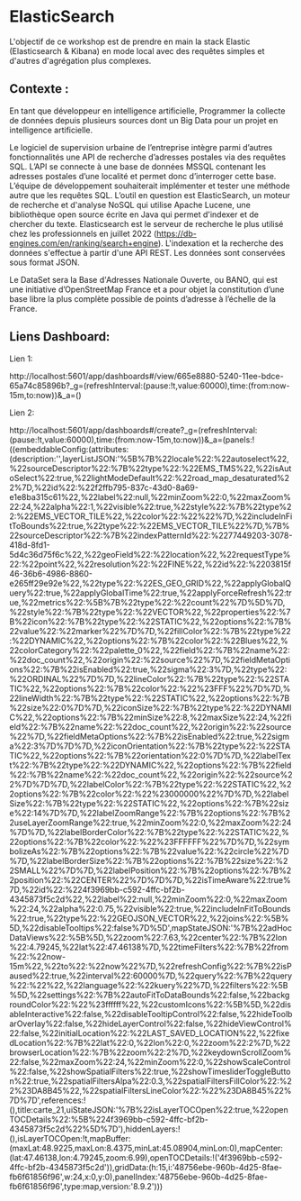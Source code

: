 # ElasticSearch

L'objectif de ce workshop est de prendre en main la stack Elastic (Elasticsearch & Kibana) en mode local avec des requêtes simples et d'autres d'agrégation plus complexes.

## Contexte :
En tant que développeur en intelligence artificielle, Programmer la collecte de données depuis plusieurs sources dont un Big Data pour un projet en intelligence artificielle.

Le logiciel de supervision urbaine de l’entreprise intègre parmi d’autres fonctionnalités une API de recherche d’adresses postales via des requêtes SQL. L’API se connecte à une base de données MSSQL contenant les adresses postales d’une localité et permet donc d’interroger cette base. L’équipe de développement souhaiterait implémenter et tester une méthode autre que les requêtes SQL. L’outil en question est ElasticSearch, un moteur de recherche et d'analyse NoSQL qui utilise Apache Lucene, une bibliothèque open source écrite en Java qui permet d'indexer et de chercher du texte. Elasticsearch est le serveur de recherche le plus utilisé chez les professionnels en juillet 2022 (https://db-engines.com/en/ranking/search+engine). L'indexation et la recherche des données s'effectue à partir d'une API REST. Les données sont conservées sous format JSON.

Le DataSet sera la Base d'Adresses Nationale Ouverte, ou BANO, qui est une initiative d’OpenStreetMap France et a pour objet la constitution d’une base libre la plus complète possible de points d’adresse à l’échelle de la France.

## Liens Dashboard:
Lien 1:

http://localhost:5601/app/dashboards#/view/665e8880-5240-11ee-bdce-65a74c85896b?_g=(refreshInterval:(pause:!t,value:60000),time:(from:now-15m,to:now))&_a=()

Lien 2:

http://localhost:5601/app/dashboards#/create?_g=(refreshInterval:(pause:!t,value:60000),time:(from:now-15m,to:now))&_a=(panels:!((embeddableConfig:(attributes:(description:'',layerListJSON:'%5B%7B%22locale%22:%22autoselect%22,%22sourceDescriptor%22:%7B%22type%22:%22EMS_TMS%22,%22isAutoSelect%22:true,%22lightModeDefault%22:%22road_map_desaturated%22%7D,%22id%22:%22f2ffb795-837c-43d0-8a69-e1e8ba315c61%22,%22label%22:null,%22minZoom%22:0,%22maxZoom%22:24,%22alpha%22:1,%22visible%22:true,%22style%22:%7B%22type%22:%22EMS_VECTOR_TILE%22,%22color%22:%22%22%7D,%22includeInFitToBounds%22:true,%22type%22:%22EMS_VECTOR_TILE%22%7D,%7B%22sourceDescriptor%22:%7B%22indexPatternId%22:%2277449203-3078-418d-8fd1-5d4c36d75f6c%22,%22geoField%22:%22location%22,%22requestType%22:%22point%22,%22resolution%22:%22FINE%22,%22id%22:%2203815f46-36b6-4986-8860-e265ff29e92e%22,%22type%22:%22ES_GEO_GRID%22,%22applyGlobalQuery%22:true,%22applyGlobalTime%22:true,%22applyForceRefresh%22:true,%22metrics%22:%5B%7B%22type%22:%22count%22%7D%5D%7D,%22style%22:%7B%22type%22:%22VECTOR%22,%22properties%22:%7B%22icon%22:%7B%22type%22:%22STATIC%22,%22options%22:%7B%22value%22:%22marker%22%7D%7D,%22fillColor%22:%7B%22type%22:%22DYNAMIC%22,%22options%22:%7B%22color%22:%22Blues%22,%22colorCategory%22:%22palette_0%22,%22field%22:%7B%22name%22:%22doc_count%22,%22origin%22:%22source%22%7D,%22fieldMetaOptions%22:%7B%22isEnabled%22:true,%22sigma%22:3%7D,%22type%22:%22ORDINAL%22%7D%7D,%22lineColor%22:%7B%22type%22:%22STATIC%22,%22options%22:%7B%22color%22:%22%23FFF%22%7D%7D,%22lineWidth%22:%7B%22type%22:%22STATIC%22,%22options%22:%7B%22size%22:0%7D%7D,%22iconSize%22:%7B%22type%22:%22DYNAMIC%22,%22options%22:%7B%22minSize%22:8,%22maxSize%22:24,%22field%22:%7B%22name%22:%22doc_count%22,%22origin%22:%22source%22%7D,%22fieldMetaOptions%22:%7B%22isEnabled%22:true,%22sigma%22:3%7D%7D%7D,%22iconOrientation%22:%7B%22type%22:%22STATIC%22,%22options%22:%7B%22orientation%22:0%7D%7D,%22labelText%22:%7B%22type%22:%22DYNAMIC%22,%22options%22:%7B%22field%22:%7B%22name%22:%22doc_count%22,%22origin%22:%22source%22%7D%7D%7D,%22labelColor%22:%7B%22type%22:%22STATIC%22,%22options%22:%7B%22color%22:%22%23000000%22%7D%7D,%22labelSize%22:%7B%22type%22:%22STATIC%22,%22options%22:%7B%22size%22:14%7D%7D,%22labelZoomRange%22:%7B%22options%22:%7B%22useLayerZoomRange%22:true,%22minZoom%22:0,%22maxZoom%22:24%7D%7D,%22labelBorderColor%22:%7B%22type%22:%22STATIC%22,%22options%22:%7B%22color%22:%22%23FFFFFF%22%7D%7D,%22symbolizeAs%22:%7B%22options%22:%7B%22value%22:%22circle%22%7D%7D,%22labelBorderSize%22:%7B%22options%22:%7B%22size%22:%22SMALL%22%7D%7D,%22labelPosition%22:%7B%22options%22:%7B%22position%22:%22CENTER%22%7D%7D%7D,%22isTimeAware%22:true%7D,%22id%22:%224f3969bb-c592-4ffc-bf2b-4345873f5c2d%22,%22label%22:null,%22minZoom%22:0,%22maxZoom%22:24,%22alpha%22:0.75,%22visible%22:true,%22includeInFitToBounds%22:true,%22type%22:%22GEOJSON_VECTOR%22,%22joins%22:%5B%5D,%22disableTooltips%22:false%7D%5D',mapStateJSON:'%7B%22adHocDataViews%22:%5B%5D,%22zoom%22:7.63,%22center%22:%7B%22lon%22:4.79245,%22lat%22:47.46138%7D,%22timeFilters%22:%7B%22from%22:%22now-15m%22,%22to%22:%22now%22%7D,%22refreshConfig%22:%7B%22isPaused%22:true,%22interval%22:60000%7D,%22query%22:%7B%22query%22:%22%22,%22language%22:%22kuery%22%7D,%22filters%22:%5B%5D,%22settings%22:%7B%22autoFitToDataBounds%22:false,%22backgroundColor%22:%22%23ffffff%22,%22customIcons%22:%5B%5D,%22disableInteractive%22:false,%22disableTooltipControl%22:false,%22hideToolbarOverlay%22:false,%22hideLayerControl%22:false,%22hideViewControl%22:false,%22initialLocation%22:%22LAST_SAVED_LOCATION%22,%22fixedLocation%22:%7B%22lat%22:0,%22lon%22:0,%22zoom%22:2%7D,%22browserLocation%22:%7B%22zoom%22:2%7D,%22keydownScrollZoom%22:false,%22maxZoom%22:24,%22minZoom%22:0,%22showScaleControl%22:false,%22showSpatialFilters%22:true,%22showTimesliderToggleButton%22:true,%22spatialFiltersAlpa%22:0.3,%22spatialFiltersFillColor%22:%22%23DA8B45%22,%22spatialFiltersLineColor%22:%22%23DA8B45%22%7D%7D',references:!(),title:carte_21,uiStateJSON:'%7B%22isLayerTOCOpen%22:true,%22openTOCDetails%22:%5B%224f3969bb-c592-4ffc-bf2b-4345873f5c2d%22%5D%7D'),hiddenLayers:!(),isLayerTOCOpen:!t,mapBuffer:(maxLat:48.9225,maxLon:8.4375,minLat:45.08904,minLon:0),mapCenter:(lat:47.46138,lon:4.79245,zoom:6.99),openTOCDetails:!('4f3969bb-c592-4ffc-bf2b-4345873f5c2d')),gridData:(h:15,i:'48756ebe-960b-4d25-8fae-fb6f61856f96',w:24,x:0,y:0),panelIndex:'48756ebe-960b-4d25-8fae-fb6f61856f96',type:map,version:'8.9.2')))

